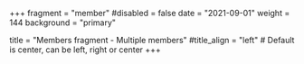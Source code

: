 +++
fragment = "member"
#disabled = false
date = "2021-09-01"
weight = 144
background = "primary"

title = "Members fragment - Multiple members"
#title_align = "left" # Default is center, can be left, right or center
+++
